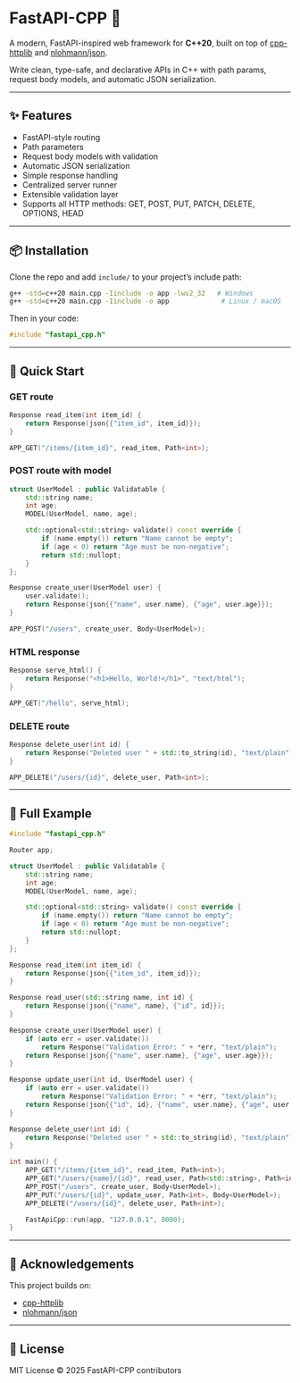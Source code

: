 # FastAPI-CPP 🚀

A modern, FastAPI-inspired web framework for **C++20**, built on top of [cpp-httplib](https://github.com/yhirose/cpp-httplib) and [nlohmann/json](https://github.com/nlohmann/json).  

Write clean, type-safe, and declarative APIs in C++ with path params, request body models, and automatic JSON serialization.

---

## ✨ Features

- FastAPI-style routing
- Path parameters
- Request body models with validation
- Automatic JSON serialization
- Simple response handling
- Centralized server runner
- Extensible validation layer
- Supports all HTTP methods: GET, POST, PUT, PATCH, DELETE, OPTIONS, HEAD

---

## 📦 Installation

Clone the repo and add `include/` to your project’s include path:

```bash
g++ -std=c++20 main.cpp -Iinclude -o app -lws2_32   # Windows
g++ -std=c++20 main.cpp -Iinclude -o app             # Linux / macOS
```

Then in your code:

```cpp
#include "fastapi_cpp.h"
```

---

## 🚀 Quick Start

### GET route

```cpp
Response read_item(int item_id) {
    return Response(json{{"item_id", item_id}});
}

APP_GET("/items/{item_id}", read_item, Path<int>);
```

### POST route with model

```cpp
struct UserModel : public Validatable {
    std::string name;
    int age;
    MODEL(UserModel, name, age);

    std::optional<std::string> validate() const override {
        if (name.empty()) return "Name cannot be empty";
        if (age < 0) return "Age must be non-negative";
        return std::nullopt;
    }
};

Response create_user(UserModel user) {
    user.validate();
    return Response(json{{"name", user.name}, {"age", user.age}});
}

APP_POST("/users", create_user, Body<UserModel>);
```

### HTML response

```cpp
Response serve_html() {
    return Response("<h1>Hello, World!</h1>", "text/html");
}

APP_GET("/hello", serve_html);
```

### DELETE route

```cpp
Response delete_user(int id) {
    return Response("Deleted user " + std::to_string(id), "text/plain");
}

APP_DELETE("/users/{id}", delete_user, Path<int>);
```

---

## 📝 Full Example

```cpp
#include "fastapi_cpp.h"

Router app;

struct UserModel : public Validatable {
    std::string name;
    int age;
    MODEL(UserModel, name, age);

    std::optional<std::string> validate() const override {
        if (name.empty()) return "Name cannot be empty";
        if (age < 0) return "Age must be non-negative";
        return std::nullopt;
    }
};

Response read_item(int item_id) {
    return Response(json{{"item_id", item_id}});
}

Response read_user(std::string name, int id) {
    return Response(json{{"name", name}, {"id", id}});
}

Response create_user(UserModel user) {
    if (auto err = user.validate())
        return Response("Validation Error: " + *err, "text/plain");
    return Response(json{{"name", user.name}, {"age", user.age}});
}

Response update_user(int id, UserModel user) {
    if (auto err = user.validate())
        return Response("Validation Error: " + *err, "text/plain");
    return Response(json{{"id", id}, {"name", user.name}, {"age", user.age}});
}

Response delete_user(int id) {
    return Response("Deleted user " + std::to_string(id), "text/plain");
}

int main() {
    APP_GET("/items/{item_id}", read_item, Path<int>);
    APP_GET("/users/{name}/{id}", read_user, Path<std::string>, Path<int>);
    APP_POST("/users", create_user, Body<UserModel>);
    APP_PUT("/users/{id}", update_user, Path<int>, Body<UserModel>);
    APP_DELETE("/users/{id}", delete_user, Path<int>);

    FastApiCpp::run(app, "127.0.0.1", 8080);
}
```

---

## 🙏 Acknowledgements

This project builds on:

- [cpp-httplib](https://github.com/yhirose/cpp-httplib)
- [nlohmann/json](https://github.com/nlohmann/json)

---

## 📜 License

MIT License © 2025 FastAPI-CPP contributors
